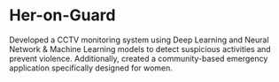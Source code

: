 # Her-on-Guard
Developed a CCTV monitoring system using Deep Learning and Neural Network &amp; Machine Learning models to detect suspicious activities and prevent violence. Additionally, created a community-based emergency application specifically designed for women.
